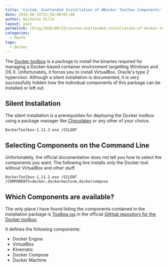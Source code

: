 ```yaml
---
title: 'Custom, Unattended Installation of #Docker Toolbox Components'
date: 2016-06-15T22:58:00+02:00
author: Nicholas Dille
layout: post
permalink: /blog/2016/06/15/custom-unattended-installation-of-docker-toolbox-components/
categories:
  - Haufe
tags:
  - Docker
---
```

The [Docker toolbox](https://www.docker.com/products/docker-toolbox) is a package to install the binaries required for managing a Docker-based container environment targetting Windows and OS X. Unfortunately, it forces you to install VirtualBox, Oracle's type 2 hypervisor. Although a silent installation is documented, it is very successfully hidden how the individual components of this package can be installed or left out.<!--more-->

## Silent Installation

The silent installation is a prerequisites for deploying the Docker toolbox using a package manager like [Chocolatey](https://chocolatey.org/) or any other of your choice.

```
DockerToolbox-1.11.2.exe /SILENT
```

## Selecting Components on the Command Line

Unfortunately, the official documentation does not tell you how to select the components you want. The following line installs only the Docker tool without VirtualBox and other stuff.

```
DockerToolbox-1.11.2.exe /SILENT /COMPONENTS=docker,dockermachine,dockercompose
```

## Which Components are available?

The only place I have found listing the components contained in the installation package is [Toolbox.iss](https://github.com/docker/toolbox/blob/master/windows/Toolbox.iss) in the official [GitHub repository for the Docker toolbox](https://github.com/docker/toolbox/).

It defines the following components:

* Docker Engine
* VirtualBox
* Kinematic
* Docker Compose
* Docker Machine